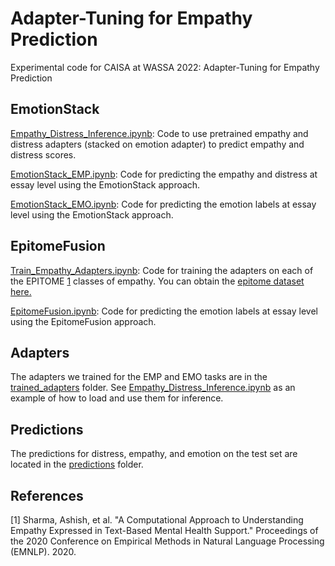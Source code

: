 # Adapter-Tuning for Empathy Prediction

Experimental code for CAISA at WASSA 2022: Adapter-Tuning for Empathy Prediction


## EmotionStack

[Empathy_Distress_Inference.ipynb](./Empathy_Distress_Inference.ipynb): Code to use pretrained empathy and distress adapters (stacked on emotion adapter) to predict empathy and distress scores.

[EmotionStack_EMP.ipynb](./EmotionStack_EMP.ipynb): Code for predicting the empathy and distress at essay level using the EmotionStack approach.

[EmotionStack_EMO.ipynb](./EmotionStack_EMO.ipynb): Code for predicting the emotion labels at essay level using the EmotionStack approach.

## EpitomeFusion

[Train_Empathy_Adapters.ipynb](./Train_Empathy_Adapters.ipynb): Code for training the adapters on each of the EPITOME [1](#references) classes of empathy. You can obtain the [epitome dataset here.](https://github.com/behavioral-data/Empathy-Mental-Health/tree/master/dataset)


[EpitomeFusion.ipynb](./EpitomeFusion.ipynb): Code for predicting the emotion labels at essay level using the EpitomeFusion approach.


## Adapters

The adapters we trained for the EMP and EMO tasks are in the [trained_adapters](./trained_adapters) folder. See [Empathy_Distress_Inference.ipynb](./Empathy_Distress_Inference.ipynb) as an example of how to load and use them for inference.

## Predictions

The predictions for distress, empathy, and emotion on the test set are located in the [predictions](./predictions) folder.



## References

[1] Sharma, Ashish, et al. "A Computational Approach to Understanding Empathy Expressed in Text-Based Mental Health Support." Proceedings of the 2020 Conference on Empirical Methods in Natural Language Processing (EMNLP). 2020.